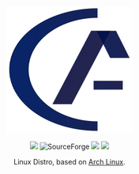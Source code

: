 <p align="center">
<a href="https://asterlinux.github.io"><img src="https://raw.githubusercontent.com/asterlinux/AsterLinuxBuid/master/asterlinux.svg" height="256" width="256" alt="AsterLinux"></a>
</p>

<p align="center">
  <img src="https://img.shields.io/badge/Maintained%3F-Yes-green?style=for-the-badge">
  <img alt="SourceForge" src="https://img.shields.io/sourceforge/dt/aster-linux-iso?style=for-the-badge">
  <img src="https://img.shields.io/github/stars/asterlinux/AsterLinuxBuid?style=for-the-badge">
  <img src="https://img.shields.io/github/issues/asterlinux/AsterLinuxBuid?style=for-the-badge">
</p>

<p align="center">
Linux Distro, based on <a href="https://www.archlinux.org">Arch Linux</a>.
</p>
